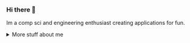 ### Hi there 👋

Im a comp sci and engineering enthusiast creating applications for fun.

<details>
<summary>
  More stuff about me
</summary>

###Github Stats

![Github Stats](https://github-readme-stats.vercel.app/api/?username=tubaplayerdis&show_icons=true&count_private=true&theme=monokai)

###Web Technologies
 - JavaScript
 - HTML
 - CSS
 - TypeScript
 - Bootstrap
 - Node.js

###Application Technologies
 - C
 - C++
 - Boost C++
 - WinUI 3 C++
 - OpenGl
 - Java Native Interface
 - Java Vitrual Machine Tool Interface
 - Java
 - Java Swing
 - Java FX
 - C#
 - WinForms C#
 - WPF C#
 - WinUI 3 C#
 - Python
 - PyGame
 - Beamng Lua

###Integrated System Technologies
 - Raspberry PI
 - Arduino
 - TI-Nspire
 - Micropython

![UsedL anguages](https://github-readme-stats.vercel.app/api/top-langs/?username=tubaplayerdis&show_icons=true&count_private=true&theme=monokai&langs_count=10&layout=compact)

</details>
